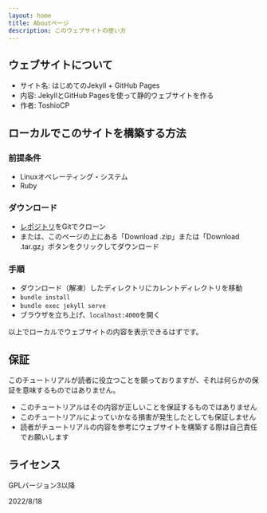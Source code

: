 ```yaml
---
layout: home
title: Aboutページ
description: このウェブサイトの使い方
---
```

## ウェブサイトについて

- サイト名: はじめてのJekyll + GitHub Pages
- 内容: JekyllとGitHub Pagesを使って静的ウェブサイトを作る
- 作者: ToshioCP

## ローカルでこのサイトを構築する方法

### 前提条件

- Linuxオペレーティング・システム
- Ruby

### ダウンロード

- [レポジトリ](https://github.com/ToshioCP/jekyll-tutorial-for-beginners)をGitでクローン
- または、このページの上にある「Download .zip」または「Download .tar.gz」ボタンをクリックしてダウンロード

### 手順

- ダウンロード（解凍）したディレクトリにカレントディレクトリを移動
- `bundle install`
- `bundle exec jekyll serve`
- ブラウザを立ち上げ、`localhost:4000`を開く

以上でローカルでウェブサイトの内容を表示できるはずです。

## 保証

このチュートリアルが読者に役立つことを願っておりますが、それは何らかの保証を意味するものではありません。

- このチュートリアルはその内容が正しいことを保証するものではありません
- このチュートリアルによっていかなる損害が発生したとしても保証しません
- 読者がチュートリアルの内容を参考にウェブサイトを構築する際は自己責任でお願いします

## ライセンス

GPLバージョン3以降

2022/8/18
